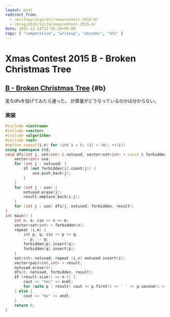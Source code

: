```yaml
---
layout: post
redirect_from:
  - /writeup/algo/etc/xmascontest-2015-b/
  - /blog/2015/12/24/xmascontest-2015-b/
date: 2015-12-24T22:55:20+09:00
tags: [ "competitive", "writeup", "atcoder", "dfs" ]
---
```


# Xmas Contest 2015 B - Broken Christmas Tree

## [B - Broken Christmas Tree](https://beta.atcoder.jp/contests/xmascontest2015/tasks/xmascontest2015_b) {#b}

変なdfsを投げてみたら通った。
計算量がどうなっているのかは分からない。

### 実装

``` c++
#include <iostream>
#include <vector>
#include <algorithm>
#include <set>
#define repeat(i,n) for (int i = 0; (i) < (n); ++(i))
using namespace std;
void dfs(int i, set<int> & notused, vector<set<int> > const & forbidden, vector<pair<int,int> > & result) {
    vector<int> use;
    for (int j : notused) {
        if (not forbidden[i].count(j)) {
            use.push_back(j);
        }
    }
    for (int j : use) {
        notused.erase(j);
        result.emplace_back(i,j);
    }
    for (int j : use) dfs(j, notused, forbidden, result);
}
int main() {
    int n, m; cin >> n >> m;
    vector<set<int> > forbidden(n);
    repeat (i,m) {
        int p, q; cin >> p >> q;
        -- p; -- q;
        forbidden[p].insert(q);
        forbidden[q].insert(p);
    }
    set<int> notused; repeat (i,n) notused.insert(i);
    vector<pair<int,int> > result;
    notused.erase(0);
    dfs(0, notused, forbidden, result);
    if (result.size() == n-1) {
        cout << "Yes" << endl;
        for (auto p : result) cout << p.first+1 << ' ' << p.second+1 << endl;
    } else {
        cout << "No" << endl;
    }
    return 0;
}
```
